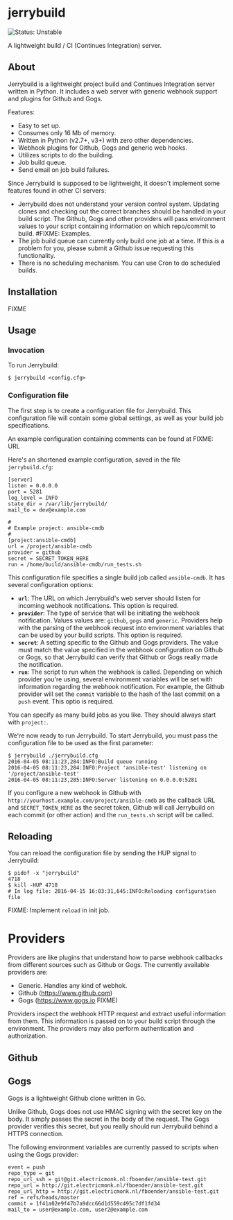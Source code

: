 jerrybuild
==========

![Status: Unstable](https://img.shields.io/badge/status-unstable-red.svg)

A lightweight build / CI (Continues Integration) server.

## About

Jerrybuild is a lightweight project build and Continues Integration server
written in Python. It includes a web server with generic webhook support and
plugins for Github and Gogs.

Features:

* Easy to set up.
* Consumes only 16 Mb of memory.
* Written in Python (v2.7+, v3+) with zero other dependencies.
* Webhook plugins for Github, Gogs and generic web hooks.
* Utilizes scripts to do the building.
* Job build queue.
* Send email on job build failures.

Since Jerrybuild is supposed to be lightweight, it doesn't implement some
features found in other CI servers:

* Jerrybuild does not understand your version control system. Updating clones
  and checking out the correct branches should be handled in your build
  script. The Github, Gogs and other providers will pass environment values to
  your script containing information on which repo/commit to build. #FIXME:
  Examples.
* The job build queue can currently only build one job at a time. If this is a
  problem for you, please submit a Github issue requesting this functionality.
* There is no scheduling mechanism. You can use Cron to do scheduled builds.

## Installation

FIXME

## Usage

### Invocation

To run Jerrybuild:

    $ jerrybuild <config.cfg>

### Configuration file

The first step is to create a configuration file for Jerrybuild. This
configuration file will contain some global settings, as well as your build
job specifications.

An example configuration containing comments can be found at FIXME: URL

Here's an shortened example configuration, saved in the file `jerrybuild.cfg`:

    [server]
    listen = 0.0.0.0
    port = 5281
    log_level = INFO
    state_dir = /var/lib/jerrybuild/
    mail_to = dev@example.com

    #
    # Example project: ansible-cmdb
    #
    [project:ansible-cmdb]
    url = /project/ansible-cmdb
    provider = github
    secret = SECRET_TOKEN_HERE
    run = /home/build/ansible-cmdb/run_tests.sh

This configuration file specifies a single build job called `ansible-cmdb`. It
has several configuration options:

* **`url`**: The URL on which Jerrybuild's web server should listen for
  incoming webhook notifications. This option is required.
* **`provider`**: The type of service that will be initiating the webhook
  notification. Values values are: `github`, `gogs` and `generic`. Providers
  help with the parsing of the webhook request into environment variables that
  can be used by your build scripts. This option is required.
* **`secret`**: A setting specific to the Github and Gogs providers. The
  value must match the value specified in the webhook configuration on Github
  or Gogs, so that Jerrybuild can verify that Github or Gogs really made the
  notification.
* **`run`**: The script to run when the webhook is called. Depending on which
  provider you're using, several environment variables will be set with
  information regarding the webhook notification. For example, the Github
  provider will set the `commit` variable to the hash of the last commit on a
  `push` event. This optio is required.

You can specify as many build jobs as you like. They should always start with
`project:`.

We're now ready to run Jerrybuild. To start Jerrybuild, you must pass the
configuration file to be used as the first parameter:

    $ jerrybuild ./jerrybuild.cfg
    2016-04-05 08:11:23,284:INFO:Build queue running
    2016-04-05 08:11:23,284:INFO:Project 'ansible-test' listening on '/project/ansible-test'
    2016-04-05 08:11:23,285:INFO:Server listening on 0.0.0.0:5281

If you configure a new webhook in Github with
`http://yourhost.example.com/project/ansible-cmdb` as the callback URL and
`SECRET_TOKEN_HERE` as the secret token, Github will call Jerrybuild on each
commit (or other action) and the `run_tests.sh` script will be called.

## Reloading

You can reload the configuration file by sending the HUP signal to Jerrybuild:

    $ pidof -x "jerrybuild"
    4718
    $ kill -HUP 4718
    # In log file: 2016-04-15 16:03:31,645:INFO:Reloading configuration file

FIXME: Implement `reload` in init job.

# Providers

Providers are like plugins that understand how to parse webhook callbacks from
different sources such as Github or Gogs. The currently available providers
are:

* Generic. Handles any kind of webhok.
* Github (https://www.github.com)
* Gogs (https://www.gogs.io FIXME)

Providers inspect the webhook HTTP request and extract useful information from
them. This information is passed on to your build script through the
environment. The providers may also perform authentication and authorization.

## Github

## Gogs

Gogs is a lightweight Github clone written in Go.

Unlike Github, Gogs does not use HMAC signing with the secret key on the body.
It simply passes the secret in the body of the request. The Gogs provider
verifies this secret, but you really should run Jerrybuild behind a HTTPS
connection.

The following environment variables are currently passed to scripts when using
the Gogs provider:

    event = push
    repo_type = git
    repo_url_ssh = git@git.electricmonk.nl:fboender/ansible-test.git
    repo_url = http://git.electricmonk.nl/fboender/ansible-test.git
    repo_url_http = http://git.electricmonk.nl/fboender/ansible-test.git
    ref = refs/heads/master
    commit = 1f41a02e9f47b7a9dcc66d1d559c495c7df1fd34
    mail_to = user@example.com, user2@example.com
